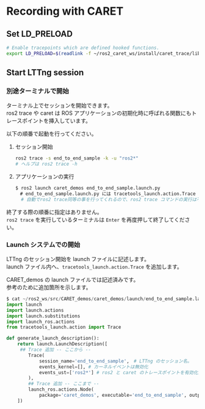 # Recording with CARET

## Set LD_PRELOAD

```sh
# Enable tracepoints which are defined hooked functions.
export LD_PRELOAD=$(readlink -f ~/ros2_caret_ws/install/caret_trace/lib/libcaret.so)
```

## Start LTTng session

### 別途ターミナルで開始

ターミナル上でセッションを開始できます。  
ros2 trace や caret は ROS アプリケーションの初期化時に呼ばれる関数にもトレースポイントを挿入しています。

以下の順番で起動を行ってください。

1. セッション開始

   ```bash
   ros2 trace -s end_to_end_sample -k -u "ros2*"
   # ヘルプは ros2 trace -h
   ```

2. アプリケーションの実行

   ```bash
   $ ros2 launch caret_demos end_to_end_sample.launch.py
   　# end_to_end_sample.launch.py には tracetools_launch.action.Trace が追加済みです。
     # 自動でros2 trace同等の事を行ってくれるので、ros2 trace コマンドの実行は不要です。
   ```

終了する際の順番に指定はありません。  
`ros2 trace` を実行しているターミナルは `Enter` を再度押して終了してください。

### Launch システムでの開始

LTTng のセッション開始を launch ファイルに記述します。  
launch ファイル内へ、`tracetools_launch.action.Trace` を追加します。

CARET_demos の launch ファイルでは記述済みです。  
参考のために追加箇所を示します。

```python
$ cat ~/ros2_ws/src/CARET_demos/caret_demos/launch/end_to_end_sample.launch.py
import launch
import launch.actions
import launch.substitutions
import launch_ros.actions
from tracetools_launch.action import Trace

def generate_launch_description():
    return launch.LaunchDescription([
     ## Trace 追加 -- ここから --
        Trace(
            session_name='end_to_end_sample',　# LTTng のセッション名。
            events_kernel=[], # カーネルイベントは無効化
            events_ust=['ros2*'] # ros2 と caret のトレースポイントを有効化]
        ),
        ## Trace 追加 -- ここまで --
        launch_ros.actions.Node(
            package='caret_demos', executable='end_to_end_sample', output='screen'),
    ])
```
